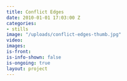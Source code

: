 ```yaml
---
title: Conflict Edges
date: 2010-01-01 17:03:00 Z
categories:
- stills
image: "/uploads/conflict-edges-thumb.jpg"
video: 
images: 
is-front: 
is-info-shown: false
is-ongoing: true
layout: project
---
```


